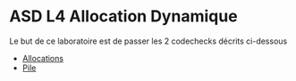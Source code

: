 # ASD L4 Allocation Dynamique

Le but de ce laboratoire est de passer les 2 codechecks décrits ci-dessous

* [Allocations](./Allocations)
* [Pile](./Pile)
